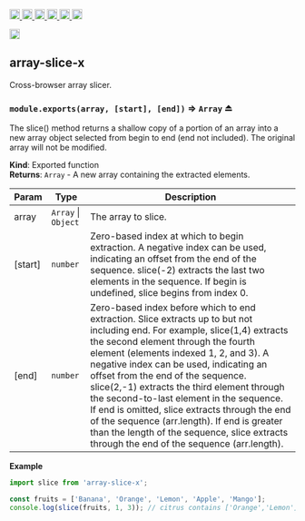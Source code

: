 <a
  href="https://travis-ci.org/Xotic750/array-slice-x"
  title="Travis status">
<img
  src="https://travis-ci.org/Xotic750/array-slice-x.svg?branch=master"
  alt="Travis status" height="18">
</a>
<a
  href="https://david-dm.org/Xotic750/array-slice-x"
  title="Dependency status">
<img src="https://david-dm.org/Xotic750/array-slice-x/status.svg"
  alt="Dependency status" height="18"/>
</a>
<a
  href="https://david-dm.org/Xotic750/array-slice-x?type=dev"
  title="devDependency status">
<img src="https://david-dm.org/Xotic750/array-slice-x/dev-status.svg"
  alt="devDependency status" height="18"/>
</a>
<a
  href="https://badge.fury.io/js/array-slice-x"
  title="npm version">
<img src="https://badge.fury.io/js/array-slice-x.svg"
  alt="npm version" height="18">
</a>
<a
  href="https://www.jsdelivr.com/package/npm/array-slice-x"
  title="jsDelivr hits">
<img src="https://data.jsdelivr.com/v1/package/npm/array-slice-x/badge?style=rounded"
  alt="jsDelivr hits" height="18">
</a>
<a
  href="https://bettercodehub.com/results/Xotic750/array-slice-x"
  title="bettercodehub score">
<img src="https://bettercodehub.com/edge/badge/Xotic750/array-slice-x?branch=master"
  alt="bettercodehub score" height="18">
</a>

<a
  href="https://bettercodehub.com/results/Xotic750/array-slice-x"
  title="bettercodehub score">
<img src="https://bettercodehub.com/edge/badge/Xotic750/array-slice-x?branch=master"
  alt="bettercodehub score" height="18">
</a>

<a name="module_array-slice-x"></a>

## array-slice-x

Cross-browser array slicer.

<a name="exp_module_array-slice-x--module.exports"></a>

### `module.exports(array, [start], [end])` ⇒ <code>Array</code> ⏏

The slice() method returns a shallow copy of a portion of an array into a new
array object selected from begin to end (end not included). The original
array will not be modified.

**Kind**: Exported function  
**Returns**: <code>Array</code> - A new array containing the extracted elements.

| Param   | Type                                      | Description                                                                                                                                                                                                                                                                                                                                                                                                                                                                                                                                                                             |
| ------- | ----------------------------------------- | --------------------------------------------------------------------------------------------------------------------------------------------------------------------------------------------------------------------------------------------------------------------------------------------------------------------------------------------------------------------------------------------------------------------------------------------------------------------------------------------------------------------------------------------------------------------------------------- |
| array   | <code>Array</code> \| <code>Object</code> | The array to slice.                                                                                                                                                                                                                                                                                                                                                                                                                                                                                                                                                                     |
| [start] | <code>number</code>                       | Zero-based index at which to begin extraction. A negative index can be used, indicating an offset from the end of the sequence. slice(-2) extracts the last two elements in the sequence. If begin is undefined, slice begins from index 0.                                                                                                                                                                                                                                                                                                                                             |
| [end]   | <code>number</code>                       | Zero-based index before which to end extraction. Slice extracts up to but not including end. For example, slice(1,4) extracts the second element through the fourth element (elements indexed 1, 2, and 3). A negative index can be used, indicating an offset from the end of the sequence. slice(2,-1) extracts the third element through the second-to-last element in the sequence. If end is omitted, slice extracts through the end of the sequence (arr.length). If end is greater than the length of the sequence, slice extracts through the end of the sequence (arr.length). |

**Example**

```js
import slice from 'array-slice-x';

const fruits = ['Banana', 'Orange', 'Lemon', 'Apple', 'Mango'];
console.log(slice(fruits, 1, 3)); // citrus contains ['Orange','Lemon']
```
